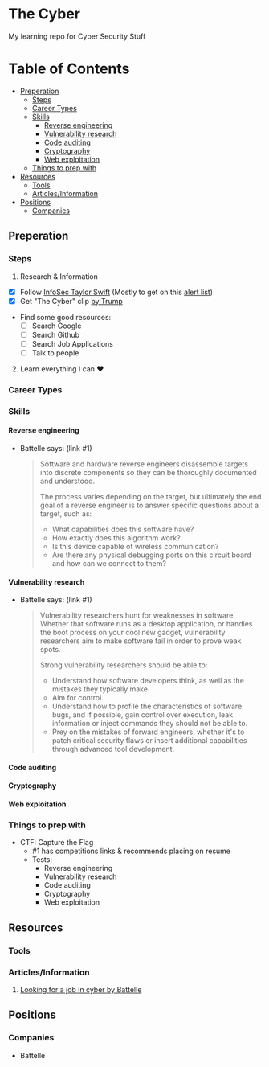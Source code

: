 # The Cyber
My learning repo for Cyber Security Stuff

# Table of Contents
<!-- TOC depthFrom:2 anchorMode:github.com -->

- [Preperation](#preperation)
    - [Steps](#steps)
    - [Career Types](#career-types)
    - [Skills](#skills)
        - [Reverse engineering](#reverse-engineering)
        - [Vulnerability research](#vulnerability-research)
        - [Code auditing](#code-auditing)
        - [Cryptography](#cryptography)
        - [Web exploitation](#web-exploitation)
    - [Things to prep with](#things-to-prep-with)
- [Resources](#resources)
    - [Tools](#tools)
    - [Articles/Information](#articlesinformation)
- [Positions](#positions)
    - [Companies](#companies)

<!-- /TOC -->

## Preperation
### Steps
1. Research & Information
  - [x] Follow [InfoSec Taylor Swift](https://twitter.com/SwiftOnSecurity) (Mostly to get on this [alert list](https://twitter.com/swiftonsecurity/status/780576809599590400))
  - [x] Get "The Cyber" clip [by Trump](https://youtu.be/oQM-jcZqVBI?t=46s)
  - Find some good resources:
    - [ ] Search Google
    - [ ] Search Github
    - [ ] Search Job Applications
    - [ ] Talk to people
2. Learn everything I can :heart:

### Career Types

### Skills
#### Reverse engineering
  - Battelle says: (link #1)
  
    > Software and hardware reverse engineers disassemble targets into discrete components so they can be thoroughly documented and understood.
    >
    > The process varies depending on the target, but ultimately the end goal of a reverse engineer is to answer specific questions about a target, such as:
    >
    > - What capabilities does this software have?
    > - How exactly does this algorithm work?
    > - Is this device capable of wireless communication?
    > - Are there any physical debugging ports on this circuit board and how can we connect to them?

#### Vulnerability research
  - Battelle says: (link #1)
 
    > Vulnerability researchers hunt for weaknesses in software. Whether that software runs as a desktop application, or handles the boot process on your cool new gadget, vulnerability researchers aim to make software fail in order to prove weak spots.
    >
    > Strong vulnerability researchers should be able to:
    >
    > - Understand how software developers think, as well as the mistakes they typically make.
    > - Aim for control.
    > - Understand how to profile the characteristics of software bugs, and if possible, gain control over execution, leak information or inject commands they should not be able to.
    > - Prey on the mistakes of forward engineers, whether it's to patch critical security flaws or insert additional capabilities through advanced tool development.

#### Code auditing
#### Cryptography
#### Web exploitation

### Things to prep with
- CTF: Capture the Flag
  - #1 has competitions links & recommends placing on resume
  - Tests:
    - Reverse engineering
    - Vulnerability research
    - Code auditing
    - Cryptography
    - Web exploitation



## Resources
### Tools


### Articles/Information
1. [Looking for a job in cyber by Battelle](http://inside.battelle.org/blog-details/looking-for-a-job-in-cyber)

## Positions
### Companies
- Battelle

